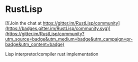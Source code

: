 # RustLisp

[![Join the chat at https://gitter.im/RustLisp/community](https://badges.gitter.im/RustLisp/community.svg)](https://gitter.im/RustLisp/community?utm_source=badge&utm_medium=badge&utm_campaign=pr-badge&utm_content=badge)

Lisp interpretor/compiler rust implementation